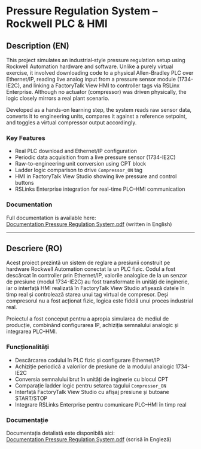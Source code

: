 # Pressure Regulation System – Rockwell PLC & HMI

## Description (EN)

This project simulates an industrial‐style pressure regulation setup using Rockwell Automation hardware and software. Unlike a purely virtual exercise, it involved downloading code to a physical Allen-Bradley PLC over Ethernet/IP, reading live analog input from a pressure sensor module (1734-IE2C), and linking a FactoryTalk View HMI to controller tags via RSLinx Enterprise. Although no actuator (compressor) was driven physically, the logic closely mirrors a real plant scenario.

Developed as a hands-on learning step, the system reads raw sensor data, converts it to engineering units, compares it against a reference setpoint, and toggles a virtual compressor output accordingly.

### Key Features
- Real PLC download and Ethernet/IP configuration  
- Periodic data acquisition from a live pressure sensor (1734-IE2C)  
- Raw-to-engineering unit conversion using CPT block  
- Ladder logic comparison to drive `Compressor_ON` tag  
- HMI in FactoryTalk View Studio showing live pressure and control buttons  
- RSLinks Enterprise integration for real-time PLC–HMI communication  

### Documentation
Full documentation is available here:  
[Documentation Pressure Regulation System.pdf](./Documentation%20Pressure%20Regulation%20System.pdf) (written in English)

---

## Descriere (RO)

Acest proiect prezintă un sistem de reglare a presiunii construit pe hardware Rockwell Automation conectat la un PLC fizic. Codul a fost descărcat în controller prin Ethernet/IP, valorile analogice de la un senzor de presiune (modul 1734-IE2C) au fost transformate în unități de inginerie, iar o interfață HMI realizată în FactoryTalk View Studio afișează datele în timp real și controlează starea unui tag virtual de compresor. Deși compresorul nu a fost acționat fizic, logica este fidelă unui proces industrial real.

Proiectul a fost conceput pentru a apropia simularea de mediul de producție, combinând configurarea IP, achiziția semnalului analogic și integrarea PLC–HMI.

### Funcționalități
- Descărcarea codului în PLC fizic și configurare Ethernet/IP  
- Achiziție periodică a valorilor de presiune de la modulul analogic 1734-IE2C  
- Conversia semnalului brut în unități de inginerie cu blocul CPT  
- Comparație ladder logic pentru setarea tagului `Compressor_ON`  
- Interfață FactoryTalk View Studio cu afișaj presiune și butoane START/STOP  
- Integrare RSLinks Enterprise pentru comunicare PLC–HMI în timp real  

### Documentație
Documentația detaliată este disponibilă aici:  
[Documentation Pressure Regulation System.pdf](./Documentation%20Pressure%20Regulation%20System.pdf) (scrisă în Engleză)
